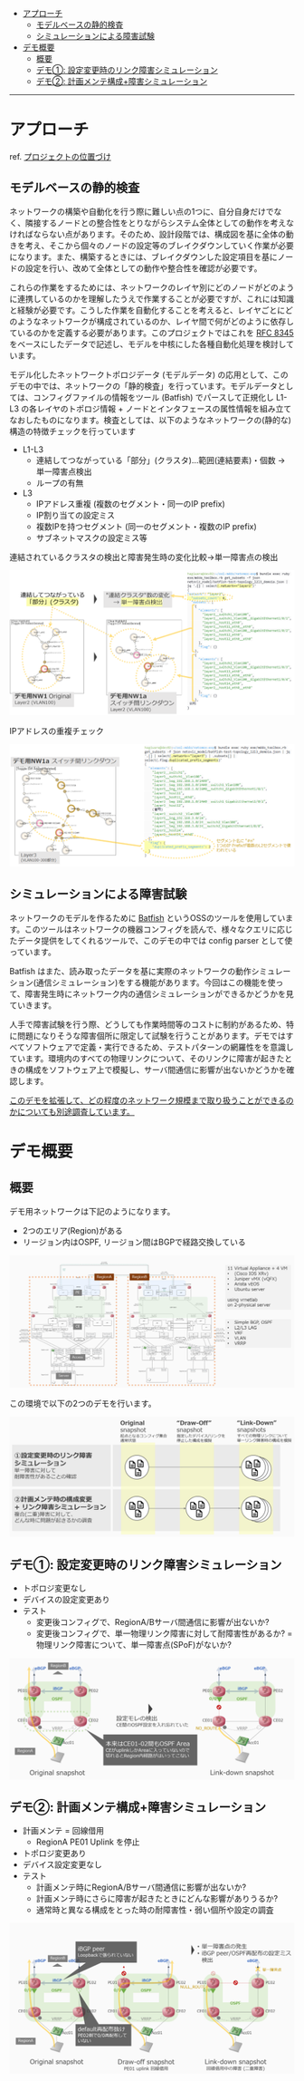 <!-- TOC -->

- [アプローチ](#%E3%82%A2%E3%83%97%E3%83%AD%E3%83%BC%E3%83%81)
    - [モデルベースの静的検査](#%E3%83%A2%E3%83%87%E3%83%AB%E3%83%99%E3%83%BC%E3%82%B9%E3%81%AE%E9%9D%99%E7%9A%84%E6%A4%9C%E6%9F%BB)
    - [シミュレーションによる障害試験](#%E3%82%B7%E3%83%9F%E3%83%A5%E3%83%AC%E3%83%BC%E3%82%B7%E3%83%A7%E3%83%B3%E3%81%AB%E3%82%88%E3%82%8B%E9%9A%9C%E5%AE%B3%E8%A9%A6%E9%A8%93)
- [デモ概要](#%E3%83%87%E3%83%A2%E6%A6%82%E8%A6%81)
    - [概要](#%E6%A6%82%E8%A6%81)
    - [デモ①: 設定変更時のリンク障害シミュレーション](#%E3%83%87%E3%83%A2%E2%91%A0-%E8%A8%AD%E5%AE%9A%E5%A4%89%E6%9B%B4%E6%99%82%E3%81%AE%E3%83%AA%E3%83%B3%E3%82%AF%E9%9A%9C%E5%AE%B3%E3%82%B7%E3%83%9F%E3%83%A5%E3%83%AC%E3%83%BC%E3%82%B7%E3%83%A7%E3%83%B3)
    - [デモ②: 計画メンテ構成+障害シミュレーション](#%E3%83%87%E3%83%A2%E2%91%A1-%E8%A8%88%E7%94%BB%E3%83%A1%E3%83%B3%E3%83%86%E6%A7%8B%E6%88%90%E9%9A%9C%E5%AE%B3%E3%82%B7%E3%83%9F%E3%83%A5%E3%83%AC%E3%83%BC%E3%82%B7%E3%83%A7%E3%83%B3)

<!-- /TOC -->

---

# アプローチ

ref. [プロジェクトの位置づけ](../../../doc/project_positioning.md)

## モデルベースの静的検査

ネットワークの構築や自動化を行う際に難しい点の1つに、自分自身だけでなく、隣接するノードとの整合性をとりながらシステム全体としての動作を考えなければならない点があります。そのため、設計段階では、構成図を基に全体の動きを考え、そこから個々のノードの設定等のブレイクダウンしていく作業が必要になります。また、構築するときには、ブレイクダウンした設定項目を基にノードの設定を行い、改めて全体としての動作や整合性を確認が必要です。

これらの作業をするためには、ネットワークのレイヤ別にどのノードがどのように連携しているのかを理解したうえで作業することが必要ですが、これには知識と経験が必要です。こうした作業を自動化することを考えると、レイヤごとにどのようなネットワークが構成されているのか、レイヤ間で何がどのように依存しているのかを定義する必要があります。このプロジェクトではこれを [RFC 8345](https://www.rfc-editor.org/info/rfc8345) をベースにしたデータで記述し、モデルを中核にした各種自動化処理を検討しています。

モデル化したネットワークトポロジデータ (モデルデータ) の応用として、このデモの中では、ネットワークの「静的検査」を行っています。モデルデータとしては、コンフィグファイルの情報をツール (Batfish) でパースして正規化し L1-L3 の各レイヤのトポロジ情報 + ノードとインタフェースの属性情報を組み立てなおしたものになります。検査としては、以下のようなネットワークの(静的な)構造の特徴チェックを行っています

- L1-L3
    - 連結してつながっている「部分」(クラスタ)…範囲(連結要素)・個数 → 単一障害点検出
    - ループの有無
- L3
    - IPアドレス重複 (複数のセグメント・同一のIP prefix)
    - IP割り当ての設定ミス
    - 複数IPを持つセグメント (同一のセグメント・複数のIP prefix)
    - サブネットマスクの設定ミス等

連結されているクラスタの検出と障害発生時の変化比較→単一障害点の検出

![static verification1](fig/static_verification1.png)

IPアドレスの重複チェック

![Static verification2](fig/static_verification2.png)

## シミュレーションによる障害試験

ネットワークのモデルを作るために [Batfish](https://www.batfish.org/) というOSSのツールを使用しています。このツールはネットワークの機器コンフィグを読んで、様々なクエリに応じたデータ提供をしてくれるツールで、このデモの中では config parser として使っています。

Batfish はまた、読み取ったデータを基に実際のネットワークの動作シミュレーション(通信シミュレーション)をする機能があります。今回はこの機能を使って、障害発生時にネットワーク内の通信シミュレーションができるかどうかを見ていきます。

人手で障害試験を行う際、どうしても作業時間等のコストに制約があるため、特に問題になりそうな障害個所に限定して試験を行うことがあります。デモではすべてソフトウェアで定義・実行できるため、テストパターンの網羅性をを意識しています。環境内のすべての物理リンクについて、そのリンクに障害が起きたときの構成をソフトウェア上で模擬し、サーバ間通信に影響が出ないかどうかを確認します。

[このデモを拡張して、どの程度のネットワーク規模まで取り扱うことができるのかについても別途調査しています。](../../multi_region_expr/README.md)

# デモ概要

## 概要

デモ用ネットワークは下記のようになります。

- 2つのエリア(Region)がある
- リージョン内はOSPF, リージョン間はBGPで経路交換している

![Network diagram](fig/linkdown_simulation_diagram.png)

この環境で以下の2つのデモを行います。

![Demo summary](fig/demo_summary.png)

## デモ①: 設定変更時のリンク障害シミュレーション

- トポロジ変更なし
- デバイスの設定変更あり
- テスト
    - 変更後コンフィグで、RegionA/Bサーバ間通信に影響が出ないか?
    - 変更後コンフィグで、単一物理リンク障害に対して耐障害性があるか? = 物理リンク障害について、単一障害点(SPoF)がないか?

![Demo(1)](fig/demo1.png)

## デモ②: 計画メンテ構成+障害シミュレーション

- 計画メンテ = 回線借用
    - RegionA PE01 Uplink を停止
- トポロジ変更あり
- デバイス設定変更なし
- テスト
    - 計画メンテ時にRegionA/Bサーバ間通信に影響が出ないか?
    - 計画メンテ時にさらに障害が起きたときにどんな影響がありうるか?
    - 通常時と異なる構成をとった時の耐障害性・弱い個所や設定の調査

![Demo(2)](fig/demo2.png)
